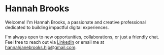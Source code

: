 # Hannah Brooks

Welcome! I'm Hannah Brooks, a passionate and creative professional dedicated to building impactful digital experiences.

I'm always open to new opportunities, collaborations, or just a friendly chat. Feel free to reach out via [LinkedIn](https://linkedin.com/in/hannahjbrooks) or email me at hannahjanebrooks.hjb@gmail.com.

